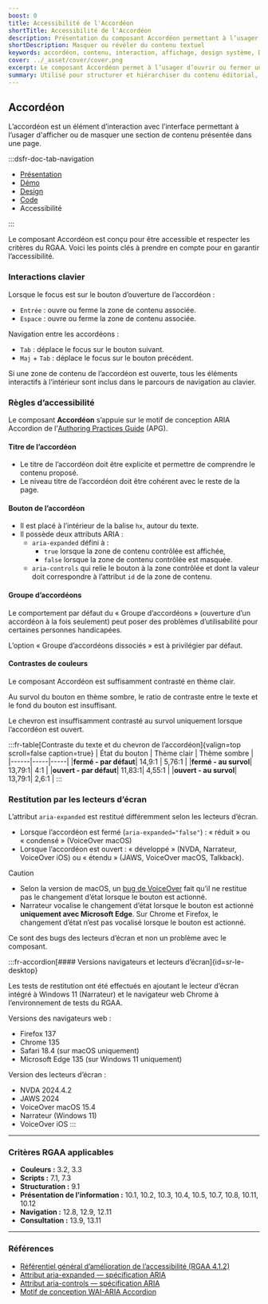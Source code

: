 ```yaml
---
boost: 0
title: Accessibilité de l'Accordéon
shortTitle: Accessibilité de l'Accordéon
description: Présentation du composant Accordéon permettant à l’usager d’afficher ou de masquer une section de contenu pour alléger une page dense.
shortDescription: Masquer ou révéler du contenu textuel
keywords: accordéon, contenu, interaction, affichage, design système, DSFR, accessibilité, composant
cover: ../_asset/cover/cover.png
excerpt: Le composant Accordéon permet à l’usager d’ouvrir ou fermer une section de contenu dans une page, pour en faciliter la lecture et alléger la structure globale.
summary: Utilisé pour structurer et hiérarchiser du contenu éditorial, l’accordéon masque par défaut les informations secondaires pour ne révéler que ce que l’usager souhaite consulter. Il est particulièrement utile dans les longues pages de contenu. Il permet des interactions simples, peut être utilisé seul ou en groupe, et respecte des règles strictes de lisibilité et d’accessibilité.
---
```


## Accordéon

L’accordéon est un élément d’interaction avec l’interface permettant à l’usager d'afficher ou de masquer une section de contenu présentée dans une page.

:::dsfr-doc-tab-navigation

- [Présentation](../index.md)
- [Démo](../demo/index.md)
- [Design](../design/index.md)
- [Code](../code/index.md)
- Accessibilité

:::

Le composant Accordéon est conçu pour être accessible et respecter les critères du RGAA. Voici les points clés à prendre en compte pour en garantir l’accessibilité.

### Interactions clavier

Lorsque le focus est sur le bouton d’ouverture de l’accordéon&nbsp;:

- `Entrée`&nbsp;: ouvre ou ferme la zone de contenu associée.
- `Espace`&nbsp;: ouvre ou ferme la zone de contenu associée.

Navigation entre les accordéons&nbsp;:

- `Tab`&nbsp;: déplace le focus sur le bouton suivant.
- `Maj` + `Tab`&nbsp;: déplace le focus sur le bouton précédent.

Si une zone de contenu de l’accordéon est ouverte, tous les éléments interactifs à l’intérieur sont inclus dans le parcours de navigation au clavier.

### Règles d’accessibilité

Le composant **Accordéon** s’appuie sur le motif de conception ARIA <span lang="en">Accordion</span> de l’<a href="https://www.w3.org/WAI/ARIA/apg/about/introduction/" target="_blank" rel="noopener external" title="Authoring Practices Guide - nouvelle fenêtre" lang="en">Authoring Practices Guide</a> (APG).

#### Titre de l’accordéon

- Le titre de l’accordéon doit être explicite et permettre de comprendre le contenu proposé.
- Le niveau titre de l’accordéon doit être cohérent avec le reste de la page.

#### Bouton de l’accordéon

- Il est placé à l’intérieur de la balise `hx`, autour du texte.
- Il possède deux attributs ARIA&nbsp;:
  - `aria-expanded` défini à :
    - `true` lorsque la zone de contenu contrôlée est affichée,
    - `false` lorsque la zone de contenu contrôlée est masquée.
  - `aria-controls` qui relie le bouton à la zone contrôlée et dont la valeur doit correspondre à l’attribut `id` de la zone de contenu.

#### Groupe d’accordéons

Le comportement par défaut du «&nbsp;Groupe d’accordéons&nbsp;» (ouverture d’un accordéon à la fois seulement) peut poser des problèmes d’utilisabilité pour certaines personnes handicapées.

L’option «&nbsp;Groupe d’accordéons dissociés&nbsp;» est à privilégier par défaut.

#### Contrastes de couleurs

Le composant Accordéon est suffisamment contrasté en thème clair.

Au survol du bouton en thème sombre, le ratio de contraste entre le texte et le fond du bouton est insuffisant.

Le chevron est insuffisamment contrasté au survol uniquement lorsque l’accordéon est ouvert.

:::fr-table[Contraste du texte et du chevron de l’accordéon]{valign=top scroll=false caption=true}
| État du bouton |  Thème clair | Thème sombre |
|------|-----|-----|
|**fermé - par défaut**| 14,9:1 | 5,76:1 |
|**fermé - au survol**| 13,79:1| 4:1 |
|**ouvert - par défaut**| 11,83:1| 4,55:1 |
|**ouvert - au survol**| 13,79:1| 2,6:1 |
:::

### Restitution par les lecteurs d’écran

L’attribut `aria-expanded` est restitué différemment selon les lecteurs d’écran.

- Lorsque l’accordéon est fermé (`aria-expanded="false"`)&nbsp;: «&nbsp;réduit&nbsp;» ou «&nbsp;condensé&nbsp;» (VoiceOver macOS)
- Lorsque l’accordéon est ouvert&nbsp;: «&nbsp;développé&nbsp;» (NVDA, Narrateur, VoiceOver iOS) ou «&nbsp;étendu&nbsp;» (JAWS, VoiceOver macOS, Talkback).

> [!CAUTION]
> - Selon la version de macOS, un [bug de VoiceOver](https://bugs.webkit.org/show_bug.cgi?id=284804) fait qu’il ne restitue pas le changement d’état lorsque le bouton est actionné.
> - Narrateur vocalise le changement d’état lorsque le bouton est actionné **uniquement avec Microsoft Edge**. Sur Chrome et Firefox, le changement d’état n’est pas vocalisé lorsque le bouton est actionné.
>
> Ce sont des bugs des lecteurs d’écran et non un problème avec le composant.

:::fr-accordion[#### Versions navigateurs et lecteurs d’écran]{id=sr-le-desktop}

Les tests de restitution ont été effectués en ajoutant le lecteur d’écran intégré à Windows 11 (Narrateur) et le navigateur web Chrome à l’environnement de tests du RGAA.

Versions des navigateurs web&nbsp;:

- Firefox 137
- Chrome 135
- Safari 18.4 (sur macOS uniquement)
- Microsoft Edge 135 (sur Windows 11 uniquement)

Version des lecteurs d’écran&nbsp;:
- NVDA 2024.4.2
- JAWS 2024
- VoiceOver macOS 15.4
- Narrateur (Windows 11)
- VoiceOver iOS
:::

---

### Critères RGAA applicables

- **Couleurs&nbsp;:** 3.2, 3.3
- **Scripts&nbsp;:** 7.1, 7.3
- **Structuration&nbsp;:** 9.1
- **Présentation de l’information&nbsp;:** 10.1, 10.2, 10.3, 10.4, 10.5, 10.7, 10.8, 10.11, 10.12
- **Navigation&nbsp;:** 12.8, 12.9, 12.11
- **Consultation&nbsp;:** 13.9, 13.11

---

### Références

- [Référentiel général d’amélioration de l’accessibilité (RGAA 4.1.2)](https://accessibilite.numerique.gouv.fr/methode/criteres-et-tests/)
- [Attribut aria-expanded — spécification ARIA](https://www.w3.org/TR/wai-aria-1.3/#aria-expanded)
- [Attribut aria-controls — spécification ARIA](https://www.w3.org/TR/wai-aria-1.3/#aria-controls)
- [Motif de conception WAI-ARIA Accordion](https://www.w3.org/WAI/ARIA/apg/patterns/accordion/)
